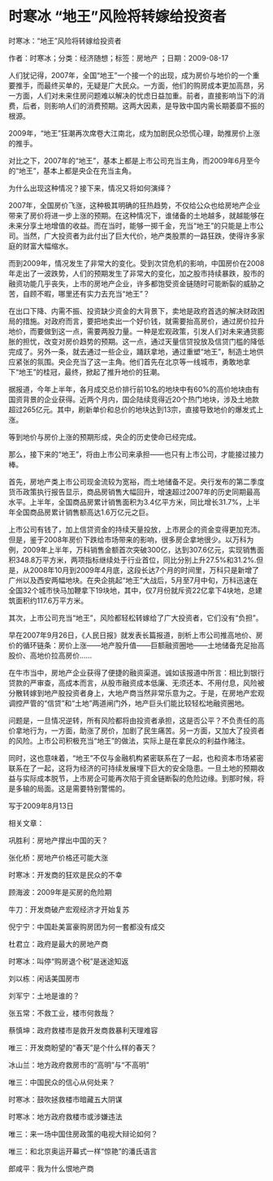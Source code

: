 # 时寒冰  “地王”风险将转嫁给投资者    
    
时寒冰：“地王”风险将转嫁给投资者    
作者：时寒冰；分类：经济随想；标签：房地产 ；日期：2009-08-17    
人们犹记得，2007年，全国“地王”一个接一个的出现，成为房价与地价的一个重要推手，而最终买单的，无疑是广大民众。一方面，他们的购房成本更加高昂，另一方面，人们对未来住房问题难以解决的忧虑日益加重。前者，直接影响当下的消费，后者，则影响人们的消费预期。这两大因素，是导致中国内需长期萎靡不振的根源。    
2009年，“地王”狂潮再次席卷大江南北，成为加剧民众恐慌心理，助推房价上涨的推手。    
对比之下，2007年的“地王”，基本上都是上市公司充当主角，而2009年6月至今的“地王”，基本上都是央企在充当主角。    
为什么出现这种情况？接下来，情况又将如何演绎？    
2007年，全国房价飞涨，这种极其明确的狂热趋势，不仅给公众也给房地产企业带来了房价将进一步上涨的预期。在这种情况下，谁储备的土地越多，就越能够在未来分享土地增值的收益。而在当时，能够一掷千金，充当“地王”的只能是上市公司。当然，广大投资者为此付出了巨大代价，地产类股票的一路狂跌，使得许多家庭的财富大幅缩水。    
而到2009年，情况发生了非常大的变化。受到次贷危机的影响，中国房价在2008年走出了一波跌势，人们的预期发生了非常大的变化，加之股市持续暴跌，股市的融资功能几乎丧失，上市的房地产企业，许多都饱受资金链随时可能断裂的威胁之苦，自顾不暇，哪里还有实力去充当“地王”？    
在出口下降、内需不振、投资缺少资金的大背景下，卖地是政府首选的解决财政困局的措施。对政府而言，要把地卖出一个好价钱，就需要抬高房价，通过房价拉升地价，而要做到这一点，需要两股力量。一种是宏观政策，引发人们对未来通货膨胀的担忧，改变对房价趋势的预期。这一点，通过天量信贷投放及信贷门槛的降低完成了。另外一条，就去通过一些企业，踊跃拿地，通过重塑“地王”，制造土地供应紧张的氛围。央企充当了这一主角。他们首先在北京等一线城市，勇敢地拿下“地王”的桂冠，最终，掀起了推升地价的狂潮。    
据报道，今年上半年，各月成交总价排行前10名的地块中有60%的高价地块由有国资背景的企业获得。近两个月内，国企陆续竞得近20个热门地块，涉及土地款超过265亿元。其中，刷新单价和总价的地块达到13宗，直接导致地价的爆发式上涨。    
等到地价与房价上涨的预期形成，央企的历史使命已经完成。    
那么，接下来的“地王”，将由上市公司来承担——也只有上市公司，才能接过接力棒。    
首先，房地产类上市公司现金流较为宽裕，而土地储备不足。央行发布的第二季度货币政策执行报告显示，商品房销售大幅回升，增速超过2007年的历史同期最高水平。上半年，全国商品房累计销售面积为3.4亿平方米，同比增长31.7%，上半年全国商品房累计销售额高达1.6万亿元之巨。    
上市公司有钱了，加上信贷资金的持续天量投放，上市房企的资金变得更加充沛。但是，鉴于2008年房价下跌给市场带来的影响，很多房企拿地很少。以万科为例，2009年上半年，万科销售金额首次突破300亿，达到307.6亿元，实现销售面积348.8万平方米，两项指标继续处于行业首位，同比分别上升27.5%和31.2%.但是，从2008年10月到2009年4月底，这段长达7个月的时间里，万科只是新增了广州以及西安两幅地块。在央企挑起“地王”大战后，5月至7月中旬，万科迅速在全国32个城市快马加鞭拿下19块地，其中，仅7月份就斥资22亿拿下4块地，总建筑面积约117.6万平方米。    
其次，上市公司充当“地王”，风险都轻松转嫁给了广大投资者，它们没有“负担”。    
早在2007年9月26日，《人民日报》就发表长篇报道，剖析上市公司推高地价、房价的循环链条：房价上涨——地产股升值——巨额融资圈地——土地储备充足抬高股价、高地价拉高房价……    
在牛市当中，房地产企业获得了便捷的融资渠道。诚如该报道中所言：相比到银行贷款的严审查，高成本而言，从股市融资成本低廉、无须还本、不用付息，风险被分散转嫁到地产股投资者身上，大地产商当然非常乐意为之。于是，在房地产宏观调控严管的“信贷”和“土地”两道闸门外，地产巨头们能比较轻松地融资圈地。    
问题是，一旦情况逆转，所有风险都将由投资者承担，这是否公平？不负责任的高价拿地行为，一方面，助涨了房价，加剧了民生痛苦。另一方面，又加大了投资者的风险。上市公司积极充当“地王”的做法，实际上是在拿民众的利益作赌注。    
同时，这也意味着，“地王”不仅与金融机构紧密联系在了一起，也和资本市场紧密联系在了一起，这将为经济的可持续发展埋下巨大的安全隐患。一旦土地的预期收益与实际成本脱节，上市房企可能再次陷于资金链断裂的危险边缘。到那时候，将是多输的局面。这是需要特别警惕的。    
写于2009年8月13日    
    
相关文章：    
巩胜利：房地产撑出中国的天？    
张化桥：房地产价格还可能大涨    
时寒冰：开发商的狂欢是民众的不幸    
顾海波：2009年是买房的危险期    
牛刀：开发商破产宏观经济才开始复苏    
倪宁宁：中国赴美富豪购房团为何一套都没有成交    
杜君立：政府是最大的房地产商    
时寒冰：叫停“购房退个税”是迷途知返    
刘以栋：闲话美国房市    
刘军宁：土地是谁的？    
张五常：不救工业，楼市何救哉？    
蔡慎坤：政府救楼市是救开发商救暴利天理难容    
唯三：开发商盼望的“春天”是个什么样的春天？    
冰山兰：地方政府救房市的“高明”与“不高明”    
唯三：中国民众的信心从何处来？    
时寒冰：鼓吹拯救楼市暗藏五大阴谋    
时寒冰：地方政府救楼市或涉嫌违法    
唯三：来一场中国住房政策的电视大辩论如何？    
唯三：和北京奥运开幕式一样“惊艳”的潘氏语言    
郎咸平：我为什么恨地产商